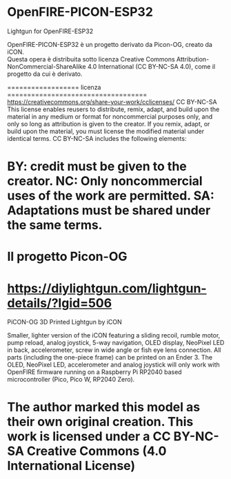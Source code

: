 # OpenFIRE-PICON-ESP32
Lightgun for OpenFIRE-ESP32

OpenFIRE-PICON-ESP32 è un progetto derivato da Picon-OG, creato da iCON.  
Questa opera è distribuita sotto licenza Creative Commons Attribution-NonCommercial-ShareAlike 4.0 International (CC BY-NC-SA 4.0), come il progetto da cui è derivato.

================== licenza ===================================
https://creativecommons.org/share-your-work/cclicenses/
CC BY-NC-SA
This license enables reusers to distribute, remix, adapt, and build upon the material in any medium or format for noncommercial purposes only, and only so long as attribution is given to the creator. If you remix, adapt, or build upon the material, you must license the modified material under identical terms. CC BY-NC-SA includes the following elements:

 BY: credit must be given to the creator.
 NC: Only noncommercial uses of the work are permitted.
 SA: Adaptations must be shared under the same terms.
==============================================================

Il progetto Picon-OG
================================================================================================
https://diylightgun.com/lightgun-details/?lgid=506
============================================================
PiCON-OG
3D Printed Lightgun by iCON

Smaller, lighter version of the iCON featuring a sliding recoil, rumble motor, pump reload, analog joystick, 5-way navigation, OLED display, NeoPixel LED in back, accelerometer, screw in wide angle or fish eye lens connection. All parts (including the one-piece frame) can be printed on an Ender 3. The OLED, NeoPixel LED, accelerometer and analog joystick will only work with OpenFIRE firmware running on a Raspberry Pi RP2040 based microcontroller (Pico, Pico W, RP2040 Zero).

The author marked this model as their own original creation.
This work is licensed under a CC BY-NC-SA Creative Commons (4.0 International License)
================================================================================================
